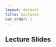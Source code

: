 ```yaml
---
layout: default
title: Lectures
nav_order: 1
---
```


## Lecture Slides

<object data="slides_all.pdf" type="application/pdf" width="100%" height="400px"></object>